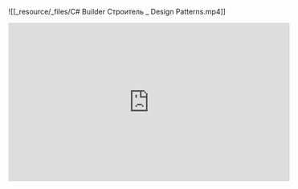 ![[_resource/_files/C# Builder Строитель _ Design Patterns.mp4]]

<iframe width="560" height="315" src="https://www.youtube.com/embed/2ReKJaM2glI?si=JifTdyUrxhlk22yy" title="YouTube video player" frameborder="0" allow="accelerometer; autoplay; clipboard-write; encrypted-media; gyroscope; picture-in-picture; web-share" allowfullscreen></iframe>